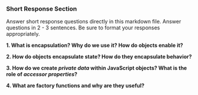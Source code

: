### Short Response Section
Answer short response questions directly in this markdown file. Answer questions in 2 - 3 sentences. Be sure to format your responses appropriately.

**1. What is encapsulation? Why do we use it? How do objects enable it?**

**2. How do objects encapsulate state? How do they encapsulate behavior?**

**3. How do we create _private data_ within JavaScript objects? What is the role of _accessor properties_?**

**4. What are factory functions and why are they useful?**